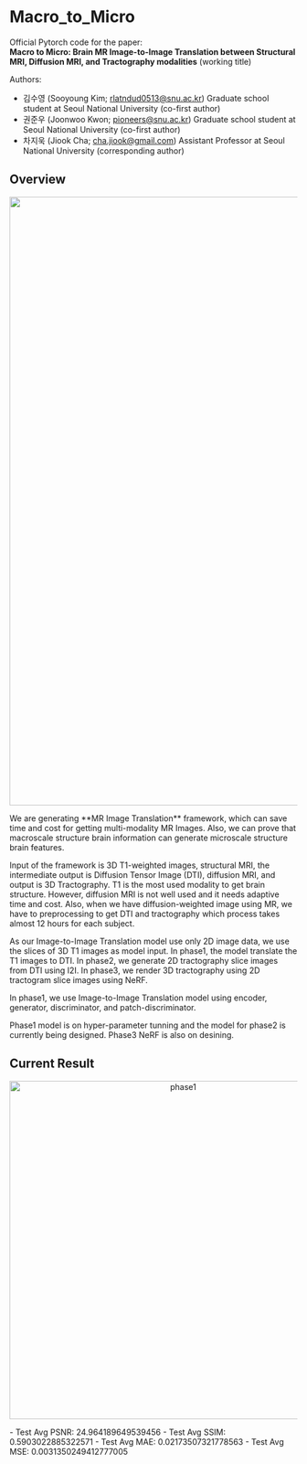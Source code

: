 # Macro_to_Micro
Official Pytorch code for the paper:        
**Macro to Micro: Brain MR Image-to-Image Translation between Structural MRI, Diffusion MRI, and Tractography modalities** (working title)

Authors:       
- 김수영 (Sooyoung Kim; rlatndud0513@snu.ac.kr) Graduate school student at Seoul National University (co-first author)
- 권준우 (Joonwoo Kwon; pioneers@snu.ac.kr) Graduate school student at Seoul National University (co-first author) <br>
- 차지욱 (Jiook Cha; cha.jiook@gmail.com) Assistant Professor at Seoul National University (corresponding author) <br>

## Overview
<p align="center"><img width="1065" alt="overall" src="https://user-images.githubusercontent.com/43199011/230920595-4b3a85a2-d8ec-443b-9ad9-eac556a8163c.png"></p>   
We are generating **MR Image Translation** framework, which can save time and cost for getting multi-modality MR Images. Also, we can prove that macroscale structure brain information can generate microscale structure brain features. <br>

Input of the framework is 3D T1-weighted images, structural MRI, the intermediate output is Diffusion Tensor Image (DTI), diffusion MRI, and output is 3D Tractography. T1 is the most used modality to get brain structure. However, diffusion MRI is not well used and it needs adaptive time and cost. Also, when we have diffusion-weighted image using MR, we have to preprocessing to get DTI and tractography which process takes almost 12 hours for each subject. <br>

As our Image-to-Image Translation model use only 2D image data, we use the slices of 3D T1 images as model input. In phase1, the model translate the T1 images to DTI. In phase2, we generate 2D tractography slice images from DTI using I2I. In phase3, we render 3D tractography using 2D tractogram slice images using NeRF.

<p align="center"></p>  
In phase1, we use Image-to-Image Translation model using encoder, generator, discriminator, and patch-discriminator. 
   
Phase1 model is on hyper-parameter tunning and the model for phase2 is currently being designed. Phase3 NeRF is also on desining.

## Current Result
<p align="center"><img width="592" alt="phase1" src="https://user-images.githubusercontent.com/43199011/230924398-6fbda31b-3668-45b6-8cc8-67c97b937941.png"></p>   
- Test Avg PSNR: 24.964189649539456
- Test Avg SSIM: 0.5903022885322571
- Test Avg MAE: 0.02173507321778563
- Test Avg MSE: 0.0031350249412777005

